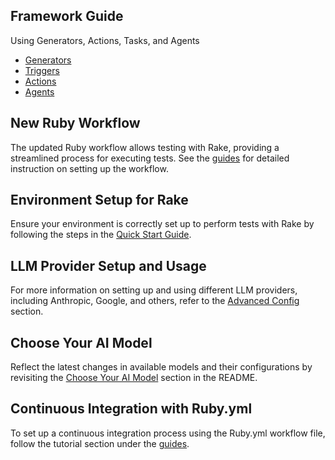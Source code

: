 ## Framework Guide

Using Generators, Actions, Tasks, and Agents

- [Generators](/docs/concepts/generators.md)
- [Triggers](/docs/concepts/triggers.md)
- [Actions](/docs/concepts/actions.md)
- [Agents](/docs/concepts/agents.md)

## New Ruby Workflow

The updated Ruby workflow allows testing with Rake, providing a streamlined process for executing tests. See the [guides](/docs/guides/overview.md) for detailed instruction on setting up the workflow.

## Environment Setup for Rake

Ensure your environment is correctly set up to perform tests with Rake by following the steps in the [Quick Start Guide](/docs/quick_start.md).

## LLM Provider Setup and Usage

For more information on setting up and using different LLM providers, including Anthropic, Google, and others, refer to the [Advanced Config](/docs/advanced_config.md) section.

## Choose Your AI Model

Reflect the latest changes in available models and their configurations by revisiting the [Choose Your AI Model](/docs/advanced_config.md) section in the README.

## Continuous Integration with Ruby.yml

To set up a continuous integration process using the Ruby.yml workflow file, follow the tutorial section under the [guides](/docs/guides/overview.md).
